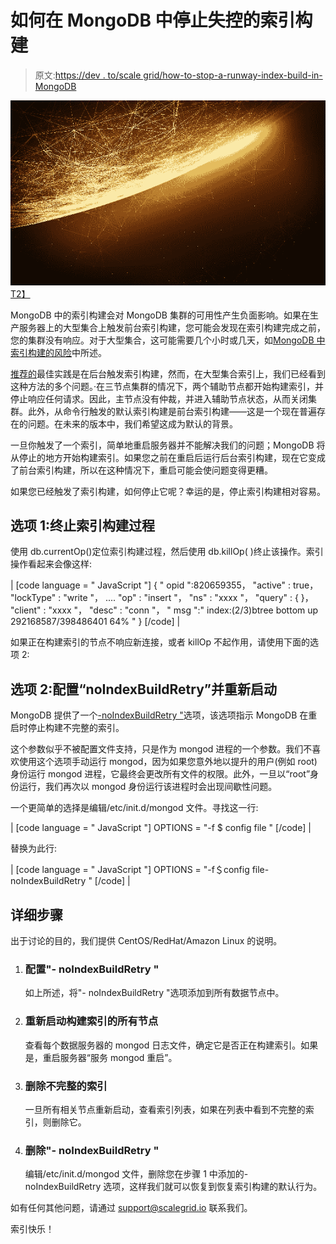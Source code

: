 # 如何在 MongoDB 中停止失控的索引构建

> 原文:[https://dev . to/scale grid/how-to-stop-a-runway-index-build-in-MongoDB](https://dev.to/scalegrid/how-to-stop-a-runaway-index-build-in-mongodb)

[![How to Stop a Runaway Index Build in MongoDB - ScaleGrid Blog](img/f04b103a1233ab22ba5f4833b416328f.png)T2】](https://res.cloudinary.com/practicaldev/image/fetch/s--9dH3aveP--/c_limit%2Cf_auto%2Cfl_progressive%2Cq_auto%2Cw_880/https://cdn2.hubspot.net/hubfs/3848622/How-to-stop-a-runaway-index-build-in-MongoDB---ScaleGrid-Blog.jpg)

MongoDB 中的索引构建会对 MongoDB 集群的可用性产生负面影响。如果在生产服务器上的大型集合上触发前台索引构建，您可能会发现在索引构建完成之前，您的集群没有响应。对于大型集合，这可能需要几个小时或几天，如[MongoDB 中索引构建的风险](https://scalegrid.io/blog/the-perils-of-building-indexes-on-mongodb/ "The perils of index building in MongoDB - ScaleGrid Blog")中所述。

[推荐的](https://docs.mongodb.com/manual/core/index-creation/ "MongoDB Index Build Recommendation - ScaleGrid Blog")最佳实践是在后台触发索引构建，然而，在大型集合索引上，我们已经看到这种方法的多个问题。·在三节点集群的情况下，两个辅助节点都开始构建索引，并停止响应任何请求。因此，主节点没有仲裁，并进入辅助节点状态，从而关闭集群。此外，从命令行触发的默认索引构建是前台索引构建——这是一个现在普遍存在的问题。在未来的版本中，我们希望这成为默认的背景。

一旦你触发了一个索引，简单地重启服务器并不能解决我们的问题；MongoDB 将从停止的地方开始构建索引。如果您之前在重启后运行后台索引构建，现在它变成了前台索引构建，所以在这种情况下，重启可能会使问题变得更糟。

如果您已经触发了索引构建，如何停止它呢？幸运的是，停止索引构建相对容易。

## 选项 1:终止索引构建过程

使用 db.currentOp()定位索引构建过程，然后使用 db.killOp( <opid>)终止该操作。索引操作看起来会像这样:</opid>

| [code language = " JavaScript "]
{
" opid ":820659355，
"active" : true，
"lockType" : "write "，
....
"op" : "insert "，
"ns" : "xxxx "，
"query" : {
}，
"client" : "xxxx "，
"desc" : "conn "，
" msg ":" index:(2/3)btree bottom up 292168587/398486401 64% "
}
[/code]
 |

如果正在构建索引的节点不响应新连接，或者 killOp 不起作用，请使用下面的选项 2:

## 选项 2:配置“noIndexBuildRetry”并重新启动

MongoDB 提供了一个[-noIndexBuildRetry "](https://docs.mongodb.com/v3.2/reference/program/mongod/ "noIndexBuildRetry - ScaleGrid Blog")选项，该选项指示 MongoDB 在重启时停止构建不完整的索引。

这个参数似乎不被配置文件支持，只是作为 mongod 进程的一个参数。我们不喜欢使用这个选项手动运行 mongod，因为如果您意外地以提升的用户(例如 root)身份运行 mongod 进程，它最终会更改所有文件的权限。此外，一旦以“root”身份运行，我们再次以 mongod 身份运行该进程时会出现间歇性问题。

一个更简单的选择是编辑/etc/init.d/mongod 文件。寻找这一行:

| [code language = " JavaScript "]
OPTIONS = "-f $ config file "
[/code]
 |

替换为此行:

| [code language = " JavaScript "]
OPTIONS = "-f＄config file-noIndexBuildRetry "
[/code]
 |

## 详细步骤

出于讨论的目的，我们提供 CentOS/RedHat/Amazon Linux 的说明。

1.  ### 配置"- noIndexBuildRetry "

    如上所述，将"- noIndexBuildRetry "选项添加到所有数据节点中。
2.  ### 重新启动构建索引的所有节点

    查看每个数据服务器的 mongod 日志文件，确定它是否正在构建索引。如果是，重启服务器“服务 mongod 重启”。
3.  ### 删除不完整的索引

    一旦所有相关节点重新启动，查看索引列表，如果在列表中看到不完整的索引，则删除它。
4.  ### 删除"- noIndexBuildRetry "

    编辑/etc/init.d/mongod 文件，删除您在步骤 1 中添加的- noIndexBuildRetry 选项，这样我们就可以恢复到恢复索引构建的默认行为。

如有任何其他问题，请通过 [support@scalegrid.io](mailto:support@scalegrid.io) 联系我们。

索引快乐！